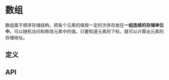 # 数组
数组属于顺序存储结构，把各个元素的值按一定的次序存放在**一组连续的存储单位中**。可以随机访问和修改元素中的值。只要知道元素的下标，就可以计算出元素的存储地址。

## 定义

## API